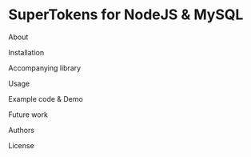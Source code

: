 # SuperTokens for NodeJS & MySQL
About

Installation

Accompanying library

Usage

Example code & Demo

Future work

Authors

License

